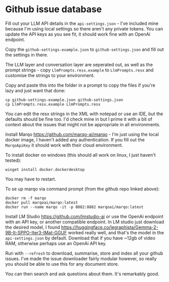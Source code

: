 ﻿# Github issue database

Fill out your LLM API details in the `api-settings.json` - I've included mine because I'm using local settings so there aren't any private tokens. You can update the API keys as you see fit, it should work fine with an OpenAi endpoint.

Copy the `github-settings-example.json` to `github-settings.json` and fill out the settings in there.

The LLM layer and conversation layer are seperated out, as well as the prompt strings - copy `LlmPrompts.resx.example` to `LlmPrompts.resx` and customise the strings to your environment.

Copy and paste this into the folder in a prompt to copy the files if you're lazy and just want that done:

```
cp github-settings-example.json github-settings.json
cp LlmPrompts.resx.example LlmPrompts.resx
```

You can edit the resx strings in the XML with notepad or use an IDE, but the defaults should be fine too. I'd check mine in but I prime it with a bit of context about the issues that might not be appropriate in all environments.

Install Marqo https://github.com/marqo-ai/marqo - I'm just using the local docker image, I haven't added any authentication. If you fill out the `MarqoApiKey` it should work with their cloud environment.

To install docker on windows (this should all work on linux, I just haven't tested):

```
winget install docker.dockerdesktop
```

You may have to restart.

To se up marqo via command prompt (from the github repo linked above):

```
docker rm -f marqo
docker pull marqoai/marqo:latest
docker run --name marqo -it -p 8882:8882 marqoai/marqo:latest
```

Install LM Studio https://github.com/lmstudio-ai or use the OpenAi endpoint with an API key, or another compatible endpoint. In LM studio just download the desired model, I found https://huggingface.co/legraphista/Gemma-2-9B-It-SPPO-Iter3-IMat-GGUF worked really well, and that's the model in the `api-settings.json` by default. Download that if you have ~12gb of video RAM, otherwise perhaps use an OpenAi API key.

Run with `--refresh` to download, summarise, store and index all your github issues. I've made the issue downloader fairly modular however, so really you should be able to use this for any document store.

You can then search and ask questions about them. It's remarkably good.
